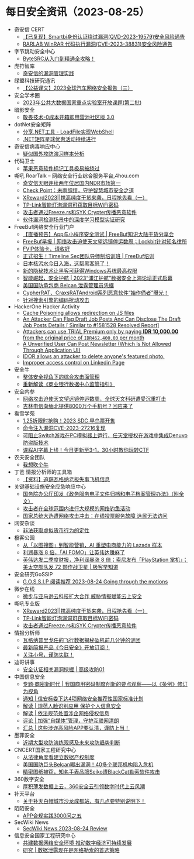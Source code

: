 # 每日安全资讯（2023-08-25）

- 奇安信 CERT
  - [【已复现】Smartbi身份认证绕过漏洞(QVD-2023-19579)安全风险通告](https://mp.weixin.qq.com/s?__biz=MzU5NDgxODU1MQ==&mid=2247499420&idx=1&sn=55c5c00b7fc1df2a8e175c0bc85097b3&chksm=fe79da04c90e53120b62ddd29d00d330f1b068343849e50d0f67d3f8b825e0b5218a7d60217f&scene=58&subscene=0#rd)
  - [RARLAB WinRAR 代码执行漏洞(CVE-2023-38831)安全风险通告](https://mp.weixin.qq.com/s?__biz=MzU5NDgxODU1MQ==&mid=2247499420&idx=2&sn=a27e57d80fe11dd58a28d9695dfec274&chksm=fe79da04c90e5312bd90adcfb6851438d75a5d1766637117a5eda7f88db9ae10558aa237d8e6&scene=58&subscene=0#rd)
- 字节跳动安全中心
  - [ByteSRC从入门到精通全攻略！](https://mp.weixin.qq.com/s?__biz=MzUzMzcyMDYzMw==&mid=2247491369&idx=1&sn=ba8a1d9554c62e206ad5f74294608cd5&chksm=fa9ee47fcde96d6994057baeb2e9108cfd597b12b4b8a47a164ae8d44a22d921695d481a52af&scene=58&subscene=0#rd)
- 虎符智库
  - [奇安信的漏洞管理实践](https://mp.weixin.qq.com/s?__biz=MzIwNjYwMTMyNQ==&mid=2247489563&idx=1&sn=4304324f5f58c4b87ed2ca7be0e204cf&chksm=971e7519a069fc0fe5b9851c9d83539ba52317c961ce07326b46e690a5b2dbb3064e378a227d&scene=58&subscene=0#rd)
- 绿盟科技研究通讯
  - [【公益译文】2023全球汽车网络安全报告（三）](https://mp.weixin.qq.com/s?__biz=MzIyODYzNTU2OA==&mid=2247495738&idx=1&sn=50b3b9a6ee447a0b34fc067596b0cf5b&chksm=e84c56e5df3bdff3f1879566308d1c690f89361f3ab38cc13d1d9177262644101464968cd0c7&scene=58&subscene=0#rd)
- 安全学术圈
  - [2023年公共大数据国家重点实验室开放课题(第二批)](https://mp.weixin.qq.com/s?__biz=MzU5MTM5MTQ2MA==&mid=2247489354&idx=1&sn=4fdc15fbab10e720b11aaf61b59992d2&chksm=fe2ee8c1c95961d7279b076e422c0de9cdd4c6d13922b437bc4995a138b7f1b7b9420bdd440a&scene=58&subscene=0#rd)
- 暗影安全
  - [敬畏技术-0成本开箱即用雷池社区版 3.0](https://mp.weixin.qq.com/s?__biz=MzI2MzA3OTgxOA==&mid=2657164842&idx=1&sn=ecab44f708ae619102fc3c9624b99026&chksm=f1d4eccfc6a365d9cf619c9918a94080facc4fd46dfff21c168d1e48e44aaa83a387f56a5662&scene=58&subscene=0#rd)
- dotNet安全矩阵
  - [分享.NET工具 - LoadFile实现WebShell](https://mp.weixin.qq.com/s?__biz=MzUyOTc3NTQ5MA==&mid=2247488394&idx=1&sn=a4f9fe07b4a6a0942f4384683ec7f46d&chksm=fa5abd67cd2d347164de230ff66374b78f8ba3e2c509d8afb24a5aa6504bed6b13351a72d114&scene=58&subscene=0#rd)
  - [.NET矩阵星球优惠活动持续进行](https://mp.weixin.qq.com/s?__biz=MzUyOTc3NTQ5MA==&mid=2247488394&idx=2&sn=5ae05f30c3fed7ec540f9f5d6f635582&chksm=fa5abd67cd2d3471d2b978de3a813b8bf96590fbcbd600e7ad45f01697c105d45149718057c4&scene=58&subscene=0#rd)
- 奇安信病毒响应中心
  - [疑似国外攻防演习样本分析](https://mp.weixin.qq.com/s?__biz=MzI5Mzg5MDM3NQ==&mid=2247493157&idx=1&sn=db61f2543a7680e28438ccdb2c10f992&chksm=ec69960ddb1e1f1beb4a6d5b96b6eb33df404371586905d46f842137c99d3ac92efa7a5e04e5&scene=58&subscene=0#rd)
- 代码卫士
  - [苹果恶意软件标记工具极易被绕过](https://mp.weixin.qq.com/s?__biz=MzI2NTg4OTc5Nw==&mid=2247517443&idx=1&sn=473c67fd06476565faf6a72424c08490&chksm=ea94b469dde33d7fe527e65bd9d164a89343e9d71aeea6238c7a86574f637af73a382eebf400&scene=58&subscene=0#rd)
- 嘶吼 RoarTalk – 网络安全行业综合服务平台,4hou.com
  - [奇安信天眼连续两年位居国内NDR市场第一](https://www.4hou.com/posts/onK3)
  - [Check Point：未雨绸缪，守护智慧城市安全之道](https://www.4hou.com/posts/nmXE)
  - [XReward2023||携高纯度干货来袭，日程抢先看（一）](https://www.4hou.com/posts/m06r)
  - [TP-Link智能灯泡漏洞可窃取目标WiFi密码](https://www.4hou.com/posts/poKp)
  - [攻击者通过Freeze.rs和SYK Crypter传播恶意软件](https://www.4hou.com/posts/XXP5)
  - [软件漏洞检测场景中的深度学习模型实证研究](https://www.4hou.com/posts/kjKE)
- FreeBuf网络安全行业门户
  - [【直播预告】App与小程序安全测试 | FreeBuf知识大陆干货分享会](https://www.freebuf.com/news/376123.html)
  - [FreeBuf早报 | 网络攻击迫使天文望远镜停运数周；Lockbit针对知名律所](https://www.freebuf.com/news/376115.html)
  - [FVIP体验卡，请收好](https://www.freebuf.com/news/376089.html)
  - [正式招生！Timeline Sec团队导师制培训班 | FreeBuf培训](https://www.freebuf.com/news/376079.html)
  - [日本核污水今日入海，这帮黑客怒了！](https://www.freebuf.com/news/376073.html)
  - [新的隐秘技术让黑客可获得Windows系统最高权限](https://www.freebuf.com/news/376019.html)
  - [智能崛起，安全护航 | 2023“浦江护航”数据安全上海论坛正式启幕](https://www.freebuf.com/news/376009.html)
  - [美国国防承包商 Belcan 泄露管理员凭据](https://www.freebuf.com/news/376003.html)
  - [CypherRAT、CraxsRATAndroid系列恶意软件“始作俑者”曝光！](https://www.freebuf.com/news/376000.html)
  - [针对搜索引擎的编码扰动攻击](https://www.freebuf.com/articles/paper/375999.html)
- HackerOne Hacker Activity
  - [Cache Poisoning allows redirection on JS files](https://hackerone.com/reports/1795197)
  - [An Attacker Can Flag Draft Job Posts And Can Disclose The Draft Job Posts Details [ Similar to #1581528 Resolved Report]](https://hackerone.com/reports/1675674)
  - [Attackers can use TRIAL Premium only by paying **IDR 10,000.00** from the original price of `IDR462,400.00` per month](https://hackerone.com/reports/1808719)
  - [A Unverified User Can Post Newsletter (Which Is Not Allowed Through Application UI)](https://hackerone.com/reports/1691603)
  - [IDOR allows an attacker to delete anyone's featured photo.](https://hackerone.com/reports/1608735)
  - [Improper access control on Linkedin Page](https://hackerone.com/reports/1587246)
- 安全牛
  - [整体安全视角下的综合攻击面管理](https://mp.weixin.qq.com/s?__biz=MjM5Njc3NjM4MA==&mid=2651125379&idx=1&sn=c1f2de85e508b81c40e91724516cbd6f&chksm=bd1446508a63cf46b862a5f8dd5b3ee38d699111f5061280b7afbe9ee4a824566a1ba828901f&scene=58&subscene=0#rd)
  - [重新解读《商业银行数据中心监管指引》](https://mp.weixin.qq.com/s?__biz=MjM5Njc3NjM4MA==&mid=2651125379&idx=2&sn=3f2aaf810a59f1a010da13d0ca294cb0&chksm=bd1446508a63cf46c22192a6a4c08497b0e15a5fa8a5042a69f9f761c18b3a02ca22e7699bee&scene=58&subscene=0#rd)
- 安全内参
  - [网络攻击迫使天文望远镜停运数周，全球天文科研遭受沉重打击](https://mp.weixin.qq.com/s?__biz=MzI4NDY2MDMwMw==&mid=2247509603&idx=1&sn=8a0a0b96d0094f390f2c9cea9c0a98c6&chksm=ebfae143dc8d685584530d8582a2ebcd82b55555838554b83428d6b85c341db87af082ac43ac&scene=58&subscene=0#rd)
  - [吉林电信向缅北提供8000万个手机号？回应来了](https://mp.weixin.qq.com/s?__biz=MzI4NDY2MDMwMw==&mid=2247509603&idx=2&sn=4293659401651072fc6c05ef55ec6ccf&chksm=ebfae143dc8d6855552b0294125363f2d9e4ff702e3b3a70878c6361803f84ce3fa0732dce92&scene=58&subscene=0#rd)
- 看雪学苑
  - [1.25折限时抢购！2023 SDC 早鸟票开售](https://mp.weixin.qq.com/s?__biz=MjM5NTc2MDYxMw==&mid=2458514823&idx=1&sn=a9ce32f7903daaa225e6d0f979f04bb6&chksm=b18ec50d86f94c1b86c0646edb01adea4fe11fdce342ddc366b999e4b70a442976390633ab7d&scene=58&subscene=0#rd)
  - [命令注入漏洞CVE-2023-27216复现](https://mp.weixin.qq.com/s?__biz=MjM5NTc2MDYxMw==&mid=2458514823&idx=2&sn=a4540b5441c3bbd54fe05b0219c880fb&chksm=b18ec50d86f94c1b0411408b5f824ecd3edea4b91f336f9f2230b6509476b36858f519fd4015&scene=58&subscene=0#rd)
  - [可阻止Switch游戏在PC模拟器上运行，任天堂授权在游戏中集成Denuvo防盗版技术](https://mp.weixin.qq.com/s?__biz=MjM5NTc2MDYxMw==&mid=2458514823&idx=3&sn=e72a539628f8131c8b6c83de923e0955&chksm=b18ec50d86f94c1b210f6ecd1cc381eef0f3f53eaba48a092a51e647e3e6a1b135aae03d4095&scene=58&subscene=0#rd)
  - [课程AI字幕上线！今日更新至3-1，30小时教你玩转CTF](https://mp.weixin.qq.com/s?__biz=MjM5NTc2MDYxMw==&mid=2458514823&idx=4&sn=01d746ba81867dc990e5abd58436d199&chksm=b18ec50d86f94c1b8c61b8175817f9bb556eb1b41ae3d45af98bc7f2c85b08246892a8d22775&scene=58&subscene=0#rd)
- 农夫安全团队
  - [我想吹个牛](https://mp.weixin.qq.com/s?__biz=MzI0MzQ4NTI1OA==&mid=2247484795&idx=1&sn=7011aead8b6069a670cf5d23864d6c07&chksm=e96d1a5ede1a9348fbba634a6f0cfb9b178e4319792f58531837fd7e78fff79a76aa4cd1ed7d&scene=58&subscene=0#rd)
- 丁爸 情报分析师的工具箱
  - [【资料】追踪瓦格纳老板失事飞机信息](https://mp.weixin.qq.com/s?__biz=MzI2MTE0NTE3Mw==&mid=2651138300&idx=1&sn=99ac5bcf164e087e0024cf8e5b93a6dd&chksm=f1af5fc6c6d8d6d0f63bf210616a88df9c944f7ecd402be1e577a546ccd9d4a83ff2c0aa60b6&scene=58&subscene=0#rd)
- 关键基础设施安全应急响应中心
  - [国务院办公厅印发《政务服务电子文件归档和电子档案管理办法》（附全文）](https://mp.weixin.qq.com/s?__biz=MzkyMzAwMDEyNg==&mid=2247539287&idx=1&sn=d486d553545a5b12facecf752eb10b81&chksm=c1e9d606f69e5f10bc30de6d7a7c6faed8a69429590cb28eee15c58337018980595bc110d1d3&scene=58&subscene=0#rd)
  - [攻击者在全球范围内进行大规模的网络钓鱼活动](https://mp.weixin.qq.com/s?__biz=MzkyMzAwMDEyNg==&mid=2247539287&idx=2&sn=e5c7a47deb59df5ce8d94edf3dc472dd&chksm=c1e9d606f69e5f1057e87f24794448b7a84d3a7d45918a48816793fde4e6ebe76f5748e00a55&scene=58&subscene=0#rd)
  - [国家总统大选遭网络攻击冲击：在线投票服务故障 选民无法访问](https://mp.weixin.qq.com/s?__biz=MzkyMzAwMDEyNg==&mid=2247539287&idx=3&sn=53e19496dda8c51fb99becc2bc895b17&chksm=c1e9d606f69e5f100ff52be481f706a8d36e6cd648b18c29fb47375fed526f550373ce4e3b56&scene=58&subscene=0#rd)
- 网安杂谈
  - [非法获取虚拟货币行为的定性](https://mp.weixin.qq.com/s?__biz=MzAwMTMzMDUwNg==&mid=2650887887&idx=1&sn=7869d505489d15d1a8b2ce1223aa8e10&chksm=812eaaeab65923fc9f51752d918ee240f5012b66649672b4ea02ff068e087da1765d0dcad229&scene=58&subscene=0#rd)
- 极客公园
  - [从「以图搜图」到智能营销，AI 重塑电商能力的 Lazada 样本](https://mp.weixin.qq.com/s?__biz=MTMwNDMwODQ0MQ==&mid=2653008201&idx=1&sn=2ec576e80dab5751c24bf7eb57811ff2&chksm=7e54ccff492345e9f7d9a640d8e7a600592b8f1b146492ef729403feddc4dcdad2831845a9bc&scene=58&subscene=0#rd)
  - [利润暴涨 8 倍，「AI FOMO」让英伟达赚麻了](https://mp.weixin.qq.com/s?__biz=MTMwNDMwODQ0MQ==&mid=2653008200&idx=1&sn=c00cc5ee9c214340c4d9c520bce98579&chksm=7e54ccfe492345e830604ba5f389b7588302a52259ea74066c22428839ef82b5c58f9cb2a568&scene=58&subscene=0#rd)
  - [英伟达发二季度财报，净利润暴涨 8 倍；索尼发布「PlayStation 掌机」；美太空部队发 72 颗作战卫星 | 极客早知道](https://mp.weixin.qq.com/s?__biz=MTMwNDMwODQ0MQ==&mid=2653008192&idx=1&sn=e488c17102b7f8b0e1e572852c9331da&chksm=7e54ccf6492345e0501094902ada89fffd4453b87d51713e3024c494a638ec050eb592b11875&scene=58&subscene=0#rd)
- 安全研究GoSSIP
  - [G.O.S.S.I.P 阅读推荐 2023-08-24 Going through the motions](https://mp.weixin.qq.com/s?__biz=Mzg5ODUxMzg0Ng==&mid=2247496184&idx=1&sn=1f5876dd464e2ff7c6583794d610d943&chksm=c063df21f71456375b95a329e771471671c5f318d424ea3624c01f5d8abafe7a04782cc18e23&scene=58&subscene=0#rd)
- 微步在线
  - [微步与亚马逊云科技扩大合作 威胁情报赋能云上安全](https://mp.weixin.qq.com/s?__biz=MzI5NjA0NjI5MQ==&mid=2650178478&idx=1&sn=0f66df3a71e87294e0c43bd545faeb01&chksm=f4487812c33ff104d937550a6f808260e11a3ed4e2741aff5608300cfab7db69011e6b0d2ff5&scene=58&subscene=0#rd)
- 嘶吼专业版
  - [XReward2023||携高纯度干货来袭，日程抢先看（一）](https://mp.weixin.qq.com/s?__biz=MzI0MDY1MDU4MQ==&mid=2247566108&idx=1&sn=a6d0e547a7c73c51003febc1504afdd6&chksm=e9141326de639a3005d34a19973205214b84304cf475bd75bace059c42562a3d5245c3b101be&scene=58&subscene=0#rd)
  - [TP-Link智能灯泡漏洞可窃取目标WiFi密码](https://mp.weixin.qq.com/s?__biz=MzI0MDY1MDU4MQ==&mid=2247566108&idx=2&sn=0afc61998690ccf56c022ed2116df07b&chksm=e9141326de639a300028f520cf97f1eb57b9701d47c181f6729e5993642cd27fcf0376f530c1&scene=58&subscene=0#rd)
  - [攻击者通过Freeze.rs和SYK Crypter传播恶意软件](https://mp.weixin.qq.com/s?__biz=MzI0MDY1MDU4MQ==&mid=2247566108&idx=3&sn=c0a81cc96ac51144107be4420902433a&chksm=e9141326de639a30c53361fd19db91adc96eabc5e4c0a1f4cc247dab35b75c9449757daaef18&scene=58&subscene=0#rd)
- 情报分析师
  - [瓦格纳普里戈任的飞行数据揭秘坠机前几分钟的谜团](https://mp.weixin.qq.com/s?__biz=MzA3Mjc1MTkwOA==&mid=2650537135&idx=1&sn=537c9a2edb6a682ecc447c44c9a6142d&chksm=8716d2e4b0615bf22b7349ebaae22e90c5506a630e4241356a96db7546b9a0ea36f14c7ce7dd&scene=58&subscene=0#rd)
  - [最新简报产品《今日安全》开放订阅！](https://mp.weixin.qq.com/s?__biz=MzA3Mjc1MTkwOA==&mid=2650537135&idx=2&sn=d8ba23465eba892b5b3a145c894a89ff&chksm=8716d2e4b0615bf22617dcec7a70d10797873441abe9b3a4760b2154244a913ddec1d0314417&scene=58&subscene=0#rd)
  - [关注小号，谨防失联！](https://mp.weixin.qq.com/s?__biz=MzA3Mjc1MTkwOA==&mid=2650537135&idx=3&sn=fbfbd64a86731c7ea442d83f9c1171cc&chksm=8716d2e4b0615bf217013bf1cc2a53675da6a02bdfb8f0dc5c54320245dd06a0a958f9146908&scene=58&subscene=0#rd)
- 迪哥讲事
  - [安全认证相关漏洞挖掘 | 高级攻防01](https://mp.weixin.qq.com/s?__biz=MzIzMTIzNTM0MA==&mid=2247491658&idx=1&sn=44f8a9a7f8f10c7d9d0afc668496e528&chksm=e8a5ea29dfd2633f0bced14f4ee7ca043e0695509f3624e891632bac403519a659f936ae156a&scene=58&subscene=0#rd)
- 中国信息安全
  - [专题·商密新时代 | 我国商用密码制度创新的要点观察——以《条例》修订为视角](https://mp.weixin.qq.com/s?__biz=MzA5MzE5MDAzOA==&mid=2664191187&idx=1&sn=0758df187f2c779bbcbc3372e5417743&chksm=8b59562abc2edf3cef6c18bdc2a39030da0b92c61ab63dedde25b278ae03e2baa65e95466101&scene=58&subscene=0#rd)
  - [通知 | 信安标委下达4项网络安全推荐性国家标准计划](https://mp.weixin.qq.com/s?__biz=MzA5MzE5MDAzOA==&mid=2664191187&idx=2&sn=005dcbe18cf84c806788190c41fc16eb&chksm=8b59562abc2edf3cc3112e51bd5ea2a2ba563041d89f21206d2add32267a1d75d1442d8500ff&scene=58&subscene=0#rd)
  - [解读 | 规范人脸识别应用 保护个人信息安全](https://mp.weixin.qq.com/s?__biz=MzA5MzE5MDAzOA==&mid=2664191187&idx=3&sn=d14041c80845148c148bf4c6f40cd8b8&chksm=8b59562abc2edf3cde913008153428c04a7f97afc9e0373773be2aaf8bc7b7a6d89fccbe5ee7&scene=58&subscene=0#rd)
  - [解读 | 依法规范处置涉企网络侵权信息](https://mp.weixin.qq.com/s?__biz=MzA5MzE5MDAzOA==&mid=2664191187&idx=4&sn=4fb92f2d712a228d72c50c25902d0ef5&chksm=8b59562abc2edf3c0d5917bbef7791f51e740b9309b3cb41f3157764bd2b775ba8300d8dbc5c&scene=58&subscene=0#rd)
  - [评论 | 加强“自媒体”管理，守护互联网清朗](https://mp.weixin.qq.com/s?__biz=MzA5MzE5MDAzOA==&mid=2664191187&idx=5&sn=3eb3f7e68eabb54a3b60883fe98fd729&chksm=8b59562abc2edf3c6f242c4099fd7699d4b5a59448b992903d6d21e0f008f36ac60337a06e24&scene=58&subscene=0#rd)
  - [汇总 | 这些涉诈高风险APP要认清，谨防上当！](https://mp.weixin.qq.com/s?__biz=MzA5MzE5MDAzOA==&mid=2664191187&idx=6&sn=49e8ef1f4c09e079decd97a333dc21cc&chksm=8b59562abc2edf3c344f3c6cad229c034a69d09ea1c69548f86559ffa6ab35f859be0d24065b&scene=58&subscene=0#rd)
- 墨菲安全
  - [近期大型攻防演练观感及未来攻防趋势判断](https://mp.weixin.qq.com/s?__biz=MzkwOTM0MjI5NQ==&mid=2247487111&idx=1&sn=88260715b8d016b198b9cc6014fee2c8&chksm=c13d6dbff64ae4a98e8872fd326db9a5050ebed0263a7377c50dd60d32f06c458e1a6f352f6a&scene=58&subscene=0#rd)
- CNCERT国家工程研究中心
  - [从法律角度看建立数据产权制度](https://mp.weixin.qq.com/s?__biz=MzUzNDYxOTA1NA==&mid=2247539431&idx=1&sn=8ed4f9d47a61ed7da04d618f5ff954b8&chksm=fa93ec26cde465301a744042d77babdb52124f732b7ba019365ef860f3bd7ba94277dd7c2b62&scene=58&subscene=0#rd)
  - [美国国防巨头Belcan曝出漏洞！40多个联邦机构陷入危机](https://mp.weixin.qq.com/s?__biz=MzUzNDYxOTA1NA==&mid=2247539431&idx=2&sn=ca9873be2b3e61c563f9ccaf8def6485&chksm=fa93ec26cde4653073d6f95fd1b6b806a53d13ca87ca6385082bee11c41047150d587d4debe8&scene=58&subscene=0#rd)
  - [精密图纸被窃，知名手表品牌Seiko遭BlackCat勒索软件攻击](https://mp.weixin.qq.com/s?__biz=MzUzNDYxOTA1NA==&mid=2247539431&idx=3&sn=cb03688aac360f0f20655da72aeeeaa7&chksm=fa93ec26cde465304321f51ad8e2ac9c2a825a89a6c585a29bc702966586589150bfe1b350e6&scene=58&subscene=0#rd)
- 360数字安全
  - [厚积薄发数据上云，360安全云引领数字时代上云风潮](https://mp.weixin.qq.com/s?__biz=MzA4MTg0MDQ4Nw==&mid=2247563728&idx=1&sn=7b4e5760287ce8cc01a1d7fb414c33e9&chksm=9f8d69d8a8fae0cefcc3dfaf43fe16970b40b46af6911529799049ff6966e2c900c64527a1ca&scene=58&subscene=0#rd)
- 补天平台
  - [关于补天白帽城市沙龙成都站，有几点要特别说明下！](https://mp.weixin.qq.com/s?__biz=MzI2NzY5MDI3NQ==&mid=2247498201&idx=1&sn=02324eb3c31e6250604e0f5317e5c619&chksm=eaf9b195dd8e3883683ad758b1c80c352581b7a242f4d9629fa58a212587add519efa4cf6202&scene=58&subscene=0#rd)
- 陌陌安全
  - [​APP合规实践3000问之五](https://mp.weixin.qq.com/s?__biz=MzI2OTYzOTQzNw==&mid=2247487979&idx=1&sn=50efef102b1896445370fefe80f2288d&chksm=eadc1b89ddab929f1fea22e5dc4b4edfe01c188ec88a5abdf2d8c177869c8ad0cd989faac343&scene=58&subscene=0#rd)
- SecWiki News
  - [SecWiki News 2023-08-24 Review](http://www.sec-wiki.com/?2023-08-24)
- 信息安全国家工程研究中心
  - [共建数据网络安全环境 推动数字经济可持续发展](https://mp.weixin.qq.com/s?__biz=MzU5OTQ0NzY3Ng==&mid=2247494674&idx=1&sn=bd64c0198c510f211c7b6baf884860e3&chksm=feb66d01c9c1e4174a509dbfc5907c2e199de3b3c2b5bc89ecd4d4859eacf542cc1998ad4dfd&scene=58&subscene=0#rd)
  - [研究 | 数据泄露现在是网络勒索的首选策略](https://mp.weixin.qq.com/s?__biz=MzU5OTQ0NzY3Ng==&mid=2247494674&idx=2&sn=1f2bb75f98a1a520d574dee199460cc3&chksm=feb66d01c9c1e417fd5ebce0e8257ffe17dfc73cad18a63da573df4a7689a98e861a9acceda8&scene=58&subscene=0#rd)
